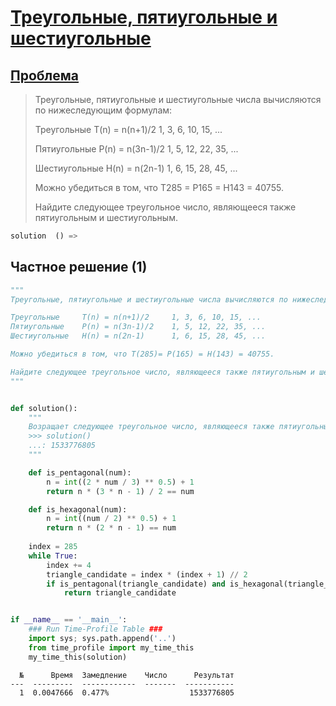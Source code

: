 # [Треугольные, пятиугольные и шестиугольные](TODO)

                   
## [Проблема](https://euler.jakumo.org/problems/view/45.html)


>Треугольные, пятиугольные и шестиугольные числа вычисляются по нижеследующим формулам:
>
>Треугольные	T(n) = n(n+1)/2 	1, 3, 6, 10, 15, ...
>
>Пятиугольные	P(n) = n(3n-1)/2 	1, 5, 12, 22, 35, ...
>
>Шестиугольные	H(n) = n(2n-1) 	 	1, 6, 15, 28, 45, ...
>
>Можно убедиться в том, что T285 = P165 = H143 = 40755.
>
>Найдите следующее треугольное число, являющееся также пятиугольным и шестиугольным.
                                        
``` python
solution  () => 
```

## Частное решение (1)


```python
"""
Треугольные, пятиугольные и шестиугольные числа вычисляются по нижеследующим формулам:

Треугольные	 	T(n) = n(n+1)/2 	1, 3, 6, 10, 15, ...
Пятиугольные	P(n) = n(3n-1)/2 	1, 5, 12, 22, 35, ...
Шестиугольные	H(n) = n(2n-1) 	 	1, 6, 15, 28, 45, ...

Можно убедиться в том, что T(285)= P(165) = H(143) = 40755.

Найдите следующее треугольное число, являющееся также пятиугольным и шестиугольным.
"""


def solution():
    """
    Возращает следующее треугольное число, являющееся также пятиугольным и шестиугольным.
    >>> solution()
    ...: 1533776805
    """

    def is_pentagonal(num):
        n = int((2 * num / 3) ** 0.5) + 1
        return n * (3 * n - 1) / 2 == num

    def is_hexagonal(num):
        n = int((num / 2) ** 0.5) + 1
        return n * (2 * n - 1) == num
    
    index = 285
    while True:
        index += 4
        triangle_candidate = index * (index + 1) // 2
        if is_pentagonal(triangle_candidate) and is_hexagonal(triangle_candidate):
            return triangle_candidate


if __name__ == '__main__':
    ### Run Time-Profile Table ###
    import sys; sys.path.append('..')
    from time_profile import my_time_this
    my_time_this(solution)

```

```text
  №      Время  Замедление    Число      Результат
---  ---------  ------------  -------  -----------
  1  0.0047666  0.477%                  1533776805
```